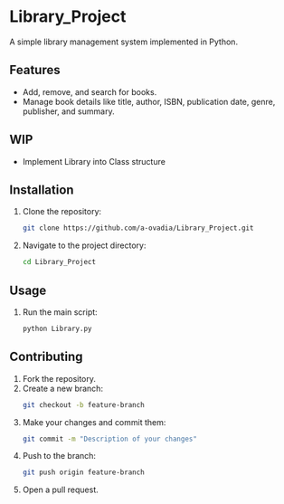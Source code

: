 # Library_Project

A simple library management system implemented in Python.

## Features
- Add, remove, and search for books.
- Manage book details like title, author, ISBN, publication date, genre, publisher, and summary.

## WIP
- Implement Library into Class structure
  
## Installation
1. Clone the repository:
    ```sh
    git clone https://github.com/a-ovadia/Library_Project.git
    ```
2. Navigate to the project directory:
    ```sh
    cd Library_Project
    ```

## Usage
1. Run the main script:
    ```sh
    python Library.py
    ```

## Contributing
1. Fork the repository.
2. Create a new branch:
    ```sh
    git checkout -b feature-branch
    ```
3. Make your changes and commit them:
    ```sh
    git commit -m "Description of your changes"
    ```
4. Push to the branch:
    ```sh
    git push origin feature-branch
    ```
5. Open a pull request.


